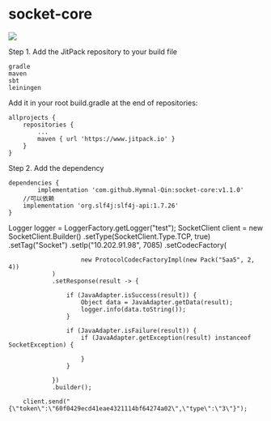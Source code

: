 # socket-core

[![](https://www.jitpack.io/v/Hymnal-Qin/socket-core.svg)](https://www.jitpack.io/#Hymnal-Qin/socket-core)




Step 1. Add the JitPack repository to your build file

    gradle
    maven
    sbt
    leiningen

Add it in your root build.gradle at the end of repositories:

	allprojects {
		repositories {
			...
			maven { url 'https://www.jitpack.io' }
		}
	}

Step 2. Add the dependency

	dependencies {
	        implementation 'com.github.Hymnal-Qin:socket-core:v1.1.0'
		//可以依赖
		implementation 'org.slf4j:slf4j-api:1.7.26'
	}


Logger logger = LoggerFactory.getLogger("test");
        SocketClient client = new SocketClient.Builder()
                .setType(SocketClient.Type.TCP, true)
                .setTag("Socket")
                .setIp("10.202.91.98", 7085)
                .setCodecFactory(

                        new ProtocolCodecFactoryImpl(new Pack("5aa5", 2, 4))
                )
                .setResponse(result -> {

                    if (JavaAdapter.isSuccess(result)) {
                        Object data = JavaAdapter.getData(result);
                        logger.info(data.toString());
                    }

                    if (JavaAdapter.isFailure(result)) {
                        if (JavaAdapter.getException(result) instanceof SocketException) {

                        }
                    }

                })
                .builder();

        client.send("{\"token\":\"60f0429ecd41eae4321114bf64274a02\",\"type\":\"3\"}");



